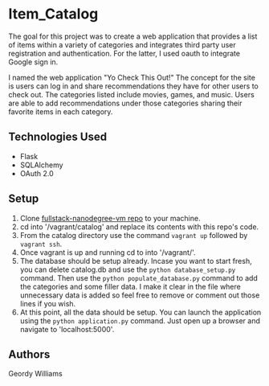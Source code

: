 # Item_Catalog
The goal for this project was to create a web application that provides a list of items within a variety of categories and integrates third party user registration and authentication. For the latter, I used oauth to integrate Google sign in.

I named the web application "Yo Check This Out!" The concept for the site is users can log in and share recommendations they have for other users to check out. The categories listed include movies, games, and music. Users are able to add recommendations under those categories sharing their favorite items in each category.

## Technologies Used
* Flask
* SQLAlchemy
* OAuth 2.0

## Setup
1. Clone [fullstack-nanodegree-vm repo](https://github.com/udacity/fullstack-nanodegree-vm) to your machine.
2. cd into '/vagrant/catalog' and replace its contents with this repo's code.
3. From the catalog directory use the command `vagrant up` followed by `vagrant ssh`.
4. Once vagrant is up and running cd to into '/vagrant/'.
5. The database should be setup already. Incase you want to start fresh, you can delete catalog.db and use the `python database_setup.py` command. Then use the `python populate_database.py` command to add the categories and some filler data. I make it clear in the file where unnecessary data is added so feel free to remove or comment out those lines if you wish.
6. At this point, all the data should be setup. You can launch the application using the `python application.py` command. Just open up a browser and navigate to 'localhost:5000'.

## Authors
Geordy Williams
